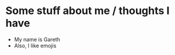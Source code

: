 <div class="prose prose-invert">

# Some stuff about me / thoughts I have

- My name is Gareth
- Also, I like emojis

</div>
